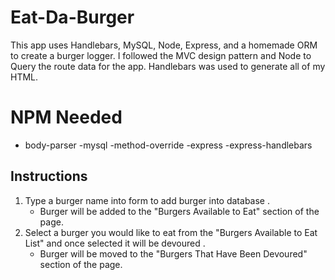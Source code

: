 # Eat-Da-Burger

This app uses Handlebars, MySQL, Node, Express, and a homemade ORM to create a burger logger. I followed the MVC design pattern and Node to Query the route data for the app. Handlebars was used to generate all of my HTML.

# NPM Needed
 - body-parser
 -mysql
 -method-override
 -express
 -express-handlebars

## Instructions
1. Type a burger name into form to add burger into database .
    - Burger will be added to the "Burgers Available to Eat" section of the page.
2. Select a burger you would like to eat from the "Burgers Available to Eat List" and once selected it will be devoured .
    - Burger will be moved to the "Burgers That Have Been Devoured" section of the page.




